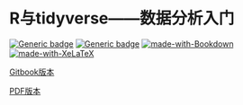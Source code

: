 # R与tidyverse——数据分析入门
[![Generic badge](https://img.shields.io/badge/Latest%20release-v0%2E4%20beta-<COLOR>.svg)](https://shields.io/)
[![Generic badge](https://img.shields.io/badge/Date-2019%2F07%2F09-<COLOR>.svg)](https://shields.io/)
[![made-with-Bookdown](https://img.shields.io/badge/Made%20with-bookdown%20in%20RStudio-1f425f.svg)](https://bookdown.org)
[![made-with-XeLaTeX](https://img.shields.io/badge/Made%20with-XeLaTeX-1f425f.svg)](https://ctan.org/pkg/xetex)

[Gitbook版本](https://tianyishi2001.github.io/r-and-tidyverse-book/index.html)

[PDF版本](https://tianyishi2001.github.io/r-and-tidyverse-book/R与tidyverse——数据分析入门.pdf)
